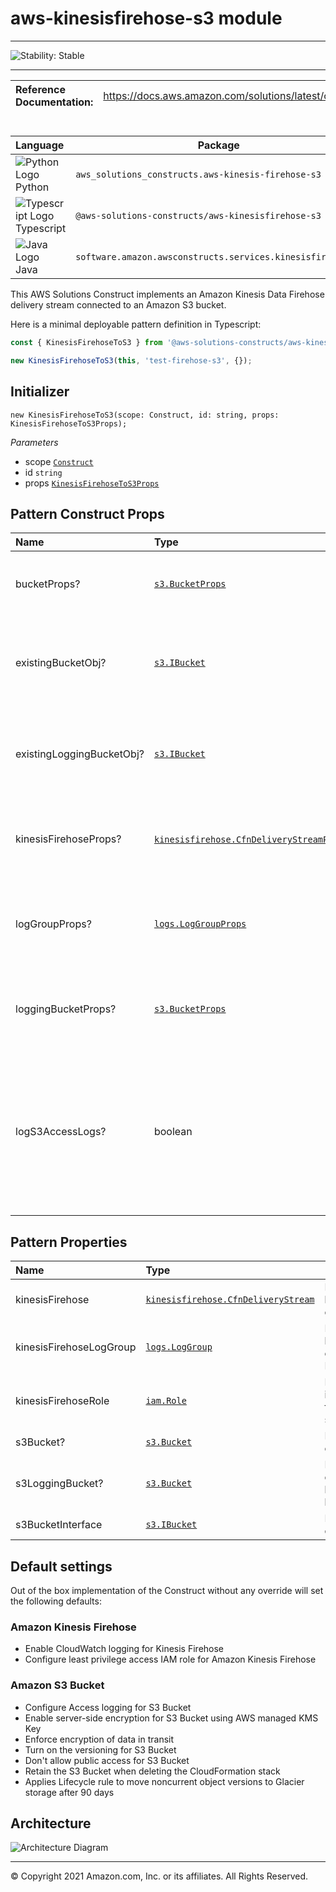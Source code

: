# aws-kinesisfirehose-s3 module
<!--BEGIN STABILITY BANNER-->

---

![Stability: Stable](https://img.shields.io/badge/cfn--resources-stable-success.svg?style=for-the-badge)

---
<!--END STABILITY BANNER-->

| **Reference Documentation**:| <span style="font-weight: normal">https://docs.aws.amazon.com/solutions/latest/constructs/</span>|
|:-------------|:-------------|
<div style="height:8px"></div>

| **Language**     | **Package**        |
|:-------------|-----------------|
|![Python Logo](https://docs.aws.amazon.com/cdk/api/latest/img/python32.png) Python|`aws_solutions_constructs.aws-kinesis-firehose-s3`|
|![Typescript Logo](https://docs.aws.amazon.com/cdk/api/latest/img/typescript32.png) Typescript|`@aws-solutions-constructs/aws-kinesisfirehose-s3`|
|![Java Logo](https://docs.aws.amazon.com/cdk/api/latest/img/java32.png) Java|`software.amazon.awsconstructs.services.kinesisfirehoses3`|

This AWS Solutions Construct implements an Amazon Kinesis Data Firehose delivery stream connected to an Amazon S3 bucket.

Here is a minimal deployable pattern definition in Typescript:

``` javascript
const { KinesisFirehoseToS3 } from '@aws-solutions-constructs/aws-kinesisfirehose-s3';

new KinesisFirehoseToS3(this, 'test-firehose-s3', {});

```

## Initializer

``` text
new KinesisFirehoseToS3(scope: Construct, id: string, props: KinesisFirehoseToS3Props);
```

_Parameters_

* scope [`Construct`](https://docs.aws.amazon.com/cdk/api/latest/docs/@aws-cdk_core.Construct.html)
* id `string`
* props [`KinesisFirehoseToS3Props`](#pattern-construct-props)

## Pattern Construct Props

| **Name**     | **Type**        | **Description** |
|:-------------|:----------------|-----------------|
|bucketProps?|[`s3.BucketProps`](https://docs.aws.amazon.com/cdk/api/latest/docs/@aws-cdk_aws-s3.BucketProps.html)|Optional user provided props to override the default props for the S3 Bucket.|
|existingBucketObj?|[`s3.IBucket`](https://docs.aws.amazon.com/cdk/api/latest/docs/@aws-cdk_aws-s3.IBucket.html)|Optional existing instance of S3 Bucket. If this is provided, then also providing bucketProps is an error. |
|existingLoggingBucketObj?|[`s3.IBucket`](https://docs.aws.amazon.com/cdk/api/latest/docs/@aws-cdk_aws-s3.IBucket.html)|Optional existing instance of logging S3 Bucket for the S3 Bucket created by the pattern.|
|kinesisFirehoseProps?|[`kinesisfirehose.CfnDeliveryStreamProps`](https://docs.aws.amazon.com/cdk/api/latest/docs/@aws-cdk_aws-kinesisfirehose.CfnDeliveryStreamProps.html)\|`any`|Optional user provided props to override the default props for Kinesis Firehose Delivery Stream.|
|logGroupProps?|[`logs.LogGroupProps`](https://docs.aws.amazon.com/cdk/api/latest/docs/@aws-cdk_aws-logs.LogGroupProps.html)|Optional user provided props to override the default props for for the CloudWatchLogs LogGroup.|
|loggingBucketProps?|[`s3.BucketProps`](https://docs.aws.amazon.com/cdk/api/latest/docs/@aws-cdk_aws-s3.BucketProps.html)|Optional user provided props to override the default props for the S3 Logging Bucket.|
|logS3AccessLogs?| boolean|Whether to turn on Access Logging for the S3 bucket. Creates an S3 bucket with associated storage costs for the logs. Enabling Access Logging is a best practice. default - true|

## Pattern Properties

| **Name**     | **Type**        | **Description** |
|:-------------|:----------------|-----------------|
|kinesisFirehose|[`kinesisfirehose.CfnDeliveryStream`](https://docs.aws.amazon.com/cdk/api/latest/docs/@aws-cdk_aws-kinesisfirehose.CfnDeliveryStream.html)|Returns an instance of kinesisfirehose.CfnDeliveryStream created by the construct|
|kinesisFirehoseLogGroup|[`logs.LogGroup`](https://docs.aws.amazon.com/cdk/api/latest/docs/@aws-cdk_aws-logs.LogGroup.html)|Returns an instance of the logs.LogGroup created by the construct for Kinesis Data Firehose delivery stream|
|kinesisFirehoseRole|[`iam.Role`](https://docs.aws.amazon.com/cdk/api/latest/docs/@aws-cdk_aws-iam.Role.html)|Returns an instance of the iam.Role created by the construct for Kinesis Data Firehose delivery stream|
|s3Bucket?|[`s3.Bucket`](https://docs.aws.amazon.com/cdk/api/latest/docs/@aws-cdk_aws-s3.Bucket.html)|Returns an instance of s3.Bucket created by the construct|
|s3LoggingBucket?|[`s3.Bucket`](https://docs.aws.amazon.com/cdk/api/latest/docs/@aws-cdk_aws-s3.Bucket.html)|Returns an instance of s3.Bucket created by the construct as the logging bucket for the primary bucket|
|s3BucketInterface|[`s3.IBucket`](https://docs.aws.amazon.com/cdk/api/latest/docs/@aws-cdk_aws-s3.IBucket.html)|Returns an instance of s3.IBucket created by the construct|

## Default settings

Out of the box implementation of the Construct without any override will set the following defaults:

### Amazon Kinesis Firehose
* Enable CloudWatch logging for Kinesis Firehose
* Configure least privilege access IAM role for Amazon Kinesis Firehose

### Amazon S3 Bucket
* Configure Access logging for S3 Bucket
* Enable server-side encryption for S3 Bucket using AWS managed KMS Key
* Enforce encryption of data in transit
* Turn on the versioning for S3 Bucket
* Don't allow public access for S3 Bucket
* Retain the S3 Bucket when deleting the CloudFormation stack
* Applies Lifecycle rule to move noncurrent object versions to Glacier storage after 90 days

## Architecture
![Architecture Diagram](architecture.png)

***
&copy; Copyright 2021 Amazon.com, Inc. or its affiliates. All Rights Reserved.
